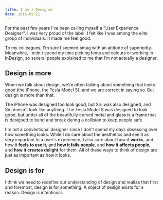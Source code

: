 ```yaml
---
title: I am a Designer
date: 2015-09-21
---
```


For the past few years I've been calling myself a "User Experience Designer". I was very proud of the label. I felt like I was among the elite group of individuals. It made me feel good.

To my colleagues, I'm sure I seemed smug with an attitude of superiority. Meanwhile, I didn't spend my time picking fonts and colours or working in InDesign, so several people explained to me that I'm not actually a designer.

<!-- more -->

## Design is more

When we talk about design, we're often talking about something that looks good (the iPhone, the Tesla Model S), and we are correct in saying so. But design is more than that.

The iPhone was designed too look good, but Siri was also designed, and Siri doesn't look like anything. The Tesla Model S was designed to look good, but under all of the beautifully curved metal and glass is a frame that is designed to bend and break during a collision to keep people safe.

I'm not a conventional designer since I don't spend my days obsessing over how something looks. While I do care about the aesthetics and see it as very important to a user's experience, I also care about how it **works**, and how it **feels to use it**, and **how it fails people**, and **how it affects people**, and **how it creates delight** for them. All of these ways to think of design are just as important as how it looks.

## Design is for

I think we need to redefine our understanding of design and realize that first and foremost, design is for something. A object of design exists for a reason. Design is intentional.
